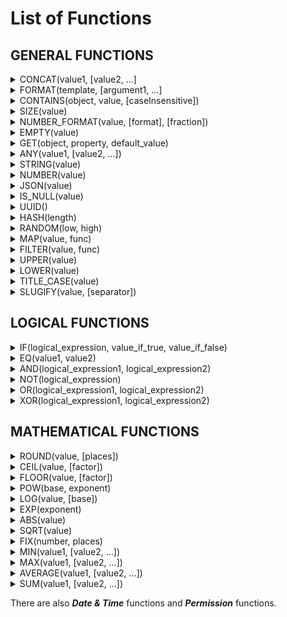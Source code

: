# List of Functions

## GENERAL FUNCTIONS

<details>

<summary>CONCAT(value1, [value2, ...]</summary>

_**Example:**_\
CONCAT(item.width, 'px')

_**Summary:**_

Returns the concatenation of values.

**value1**

The value to which value2 will be appended

**value2** – _optional, repeatable_

The value to append to value1

</details>

<details>

<summary>FORMAT(template, [argument1, ...]</summary>

_**Examples:**_

FORMAT('{0} of {1}', item.number, data.total)

FORMAT('{} of {}', item.number, data.total)

_**Summary:**_

Returns string with arguments inserted into template placeholders.

**template**

Template with placeholders for **arguments**

**argument1:** – _optional, repeatable_

The value to insert into **template** placeholder

</details>

<details>

<summary>CONTAINS(object, value, [caseInsensitive])</summary>

_**Examples:**_

text

_**Summary:**_

text

**value1**

text

**value2** – _optional, repeatable_

text

</details>

<details>

<summary>SIZE(value)</summary>

_**Example:**_

SIZE(item.apartments)

_**Summary:**_

Returns the number of values in a dataset

**value**

Dataset (array) of values

</details>

<details>

<summary>NUMBER_FORMAT(value, [format], [fraction])</summary>

_**Examples:**_

NUMBER\_FORMAT(item.amount, 'metric\_prefix')

NUMBER\_FORMAT(item.price, 'currency', 2)

NUMBER\_FORMAT(item.complete, 'percentage')

NUMBER\_FORMAT(item.order, 'order')

NUMBER\_FORMAT(item.size, 'file\_size', 2)

NUMBER\_FORMAT(item.amplitude, 'exponential', 4)

_**Summary:**_

Returns string representation of number using given format

**value**

Number value

**format** – _optional_

metric\_prefix, currency, percentage, order, file\_size, or exponential

**fraction** _- optional_

Max fractional part, default is 2

</details>

<details>

<summary>EMPTY(value)</summary>

_**Example:**_

EMPTY(item.apartments)

_**Summary:**_

Returns if the value is empty

**value**

Dataset (array) of values or string

</details>

<details>

<summary>GET(object, property, default_value)</summary>

_**Examples:**_

GET(record, 'first\_name', 'no name')

_**Summary:**_

Returns **property** from **object**

**object**

Object with properties

**property**

Property name you want to extract

**default\_value**

Value that will be returned if property not found

</details>

<details>

<summary>ANY(value1, [value2, ...])</summary>

_**Example:**_

ANY(item.title1, item.title2)

_**Summary:**_

Returns first value which is not empty, null or undefined

**value1**

The first value to return from

**value2** – _optional, repeatable_

Additional values to return from

</details>

<details>

<summary>STRING(value)</summary>

_**Example:**_

STRING(12.34)

_**Summary:**_

Returns **value** as string

**value**

Any value that needs to be transformed to a string

</details>

<details>

<summary>NUMBER(value)</summary>

_**Example:**_

NUMBER('12.34')

_**Summary:**_

Returns **value** as number

**value**

Any value that needs to be transformed to a string

</details>

<details>

<summary>JSON(value)</summary>

_**Example:**_

JSON('{"foo":"bar"}')

_**Summary:**_

Returns JSON string **value** as object to extract data&#x20;

**value**

JSON formatted string

</details>

<details>

<summary>IS_NULL(value)</summary>

_**Example:**_

IS\_NULL(item.address)

_**Summary:**_

Returns if the value is NULL

**value**

Any value type

</details>

<details>

<summary>UUID()</summary>

_**Example:**_

UUID()

_**Summary:**_

Returns a random UUID unique identifier

</details>

<details>

<summary>HASH(length)</summary>

_**Example:**_

HASH(32)

_**Summary:**_

Returns a random hash with the specified length

**length**

The length of the hash

</details>

<details>

<summary>RANDOM(low, high)</summary>

_**Example:**_

RANDOM(1, 10)

_**Summary:**_

Returns a uniformly random integer between two values, inclusive

**low**

The low end of the random range

**high**

The high end of the random range

</details>

<details>

<summary>MAP(value, func)</summary>

_**Example:**_

func(x) = {"foo": x}; MAP(\[4, 3, 1, 5], func)

_**Summary:**_

Mapped database {array} using provided function

**value**

The dataset to be mapped

**func**

Function for mapping 1 item

</details>

<details>

<summary>FILTER(value, func)</summary>

_**Example:**_

func(x) = x >= 2; FILTER(\[4, 3, 1, 5], func)

_**Summary:**_

Filtered dataset (array) using provided function

**value**

The dataset to be filtered

**func**

Function for filtering 1 item

</details>

<details>

<summary>UPPER(value)</summary>

_**Example:**_

UPPER('English')

_**Summary:**_

Returns **value** in uppercase

**value**

A string that needs to be converted to uppercase

</details>

<details>

<summary>LOWER(value)</summary>

_**Example:**_

LOWER('English')

_**Summary:**_

Returns **value** in lowercase

**value**

A string that needs to be converted to lowercase

</details>

<details>

<summary>TITLE_CASE(value)</summary>

_**Example:**_

TITLE\_CASE('English')

_**Summary:**_

Returns **value** in titlecase

**value**

A string that needs to be converted to titlecase

</details>

<details>

<summary>SLUGIFY(value, [separator])</summary>

_**Examples:**_

SLUGIFY('Top 10 places to visit')

SLUGIFY('Top 10 places to visit', '-')

_**Summary:**_

Returns **value** as human-readable keywords

**value**

Any value that needs to be transformed to a slug

**separator** – _optional_

Symbol which separates words

</details>

## LOGICAL FUNCTIONS

<details>

<summary>IF(logical_expression, value_if_true, value_if_false)</summary>

_**Example:**_

IF(item.approved, 'Approved', 'Not approved')

_**Summary:**_

Returns one value if a logical expression is **TRUE** and another if it is **FALSE**

**logical\_expression**

An expression or variable containing an expression that represents some logical value, i.e. **TRUE** or **FALSE,** or an expression that can be coerced to a logical value

**value\_if\_true**

The value the function returns if logical expression is **TRUE**

**value\_if\_false**

The value the function returns if logical\_expression is **FALSE**

</details>

<details>

<summary>EQ(value1, value2)</summary>

_**Example:**_

EQ(1, 2)

_**Summary:**_

Returns **TRUE** if two specified values are equal and **FALSE** otherwise

**value1**

The first value

**value2**

The value to test against **value1** for equality

</details>

<details>

<summary>AND(logical_expression1, logical_expression2)</summary>

_**Example:**_

AND(item.approved, NOT(item.processed))

_**Summary:**_

Returns **TRUE** if all of the provided arguments are logically true, and **FALSE** if any of the provided arguments are logically false

**logical\_expression1**

An expression or variable containing an expression that represents some logical value, i.e. **TRUE** or **FALSE**, or an expression that can be coerced to a logical value

**logical\_expression2**

More expressions that represent logical values

</details>

<details>

<summary>NOT(logical_expression)</summary>

_**Example:**_

NOT(item.processed)

_**Summary:**_

Returns the opposite of a logical value - NOT(TRUE) returns **FALSE**, NOT(FALSE) returns **TRUE**

**logical\_expression**

An expression or variable holding an expression that represents some logical value

</details>

<details>

<summary>OR(logical_expression1, logical_expression2)</summary>



</details>

<details>

<summary>XOR(logical_expression1, logical_expression2)</summary>

_**Example:**_

XOR(item.approved, item.processed)

_**Summary:**_

Returns **TRUE** if an odd number of the provided arguments are logically true and **FALSE**, if an even number of the arguments are logically true

**logical\_expression1**

An expression or variable containing an expression that represents some logical value, i.e. **TRUE** or **FALSE**, or an expression that can be coerced to a logical value

**logical\_expression2** – _repeatable_

More expressions that represent logical values

</details>

## MATHEMATICAL FUNCTIONS

<details>

<summary>ROUND(value, [places])</summary>

_**Examples:**_

ROUND(2, 35)

ROUND(2, 35, 1)

_**Summary:**_

Rounds a number to a certain number of decimal places according to standard rules

**value**

The value to round to **places** number of places

**places** _- optional_

The number of decimal places to which to round

</details>

<details>

<summary>CEIL(value, [factor])</summary>

_**Examples:**_

CEIL(2.26)

CEIL(2.26, 0.01)

_**Summary:**_

Rounds a number up to the nearest integer multiple of specified significance factor

**value1**

The value to round up to the nearest integer multiple of **factor**

**factor** – _optional_

The number to the multiples of which the **value** will be rounded

</details>

<details>

<summary>FLOOR(value, [factor])</summary>

_**Examples:**_

FLOOR(2.56)

FLOOR(2.56, 0.1)

_**Summary:**_

Rounds a number down to the nearest integer multiple of specified significance **factor**

**value**

The value to round down to the nearest integer multiple of **factor**

**factor** – _optional_

The number to the multiples of which the **value** will be rounded

</details>

<details>

<summary>POW(base, exponent)</summary>

_**Example:**_

POW(2, item.length)

_**Summary:**_

Returns a number raised to a power

**base**

The number to raise to the **exponent** power

**exponent**

The exponent to raise the **base** to

</details>

<details>

<summary>LOG(value, [base])</summary>

_**Example:**_

LOG(8, 2)

_**Summary:**_

Returns the logarithm of a number with respect to a base

**value**

The value for which to calculate the logarithm

**base** - _optional_

The base to use for the calculation of the logarithm, default is 10

</details>

<details>

<summary>EXP(exponent)</summary>

_**Example:**_

EXP(8)

_**Summary:**_

Returns Euler's number, _e_ (-2.718) raised to a power

**exponent**

the exponent to raise _e_ to

</details>

<details>

<summary>ABS(value)</summary>

_**Example:**_

ABS(-3)

_**Summary:**_

Returns the absolute value of a number

**value**

The number of which to return the absolute value

</details>

<details>

<summary>SQRT(value)</summary>

_**Example:**_

SQRT(16)

_**Summary:**_

Returns the positive square root of a positive number

**value**

The number for which to calculate the positive square root

</details>

<details>

<summary>FIX(number, places)</summary>

_**Example:**_

FIX(3.14159265, 2)

_**Summary:**_

Formats a number with a fixed number of decimal places

**number**

The number to format

**places**

The number of decimal places to display in the result

</details>

<details>

<summary>MIN(value1, [value2, ...])</summary>

_**Example:**_

MIN(item.discount, 0.15)

_**Summary:**_

Returns the minimum value in a numeric dataset

**value1**

The first value or range to consider when calculating the minimum value

**value2** – _optional, repeatable_

Additional values or ranges to consider when calculating the minimum value

</details>

<details>

<summary>MAX(value1, [value2, ...])</summary>

_**Example:**_

MAX(item.events, 9999)

_**Summary:**_

Returns the maximum value in a numeric dataset

**value1**

The first value or range to consider when calculating the maximum value

**value2** – _optional, repeatable_

Additional values or ranges to consider when calculating the maximum value

</details>

<details>

<summary>AVERAGE(value1, [value2, ...])</summary>

_**Example:**_

AVERAGE(item.morning, item.afternoon, item.evening)

_**Summary:**_

Returns the numerical average value of a dataset, ignoring text

**value1**

The first value or range to consider when calculating the average value

**value2** – _optional, repeatable_

Additional values or ranges to consider when calculating the average value

</details>

<details>

<summary>SUM(value1, [value2, ...])</summary>

_**Example:**_

SUM(item.sold, item.reserved)

_**Summary:**_

Returns the sum of numbers

**value1**

The first number to add

**value2** – _optional, repeatable_

Additional numbers to add to **value1**

</details>

There are also _**Date & Time**_ functions and _**Permission**_ functions.
